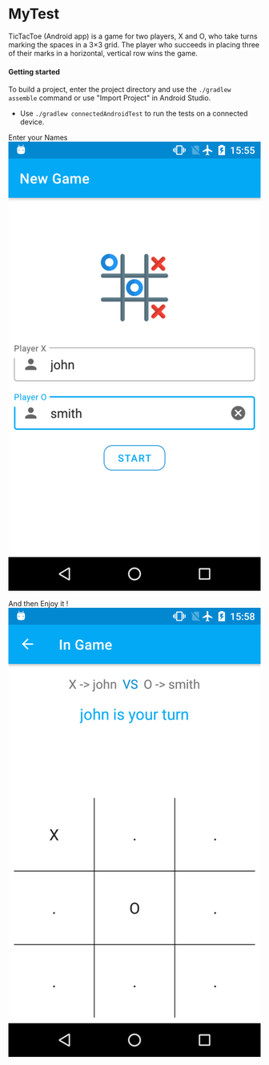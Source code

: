# MyTest
TicTacToe (Android app) is a game for two players, X and O, who take turns marking the spaces in a 3×3 grid. The player who succeeds in placing three of their marks in a horizontal, vertical row wins the game.

#### Getting started
To build a project, enter the project directory and use the `./gradlew assemble` command or use "Import Project" in Android Studio.
- Use `./gradlew connectedAndroidTest` to run the tests on a connected device.


Enter your Names
![alt text](https://github.com/2021-DEV2-053/MyTest/blob/main/resources/device-2021-09-24-155523.png?raw=true)

And then Enjoy it !
![alt text](https://github.com/2021-DEV2-053/MyTest/blob/main/resources/device-2021-09-24-155757.png?raw=true)